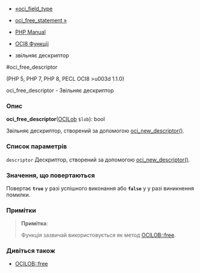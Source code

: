 - [«oci_field_type](function.oci-field-type.md)
- [oci_free_statement »](function.oci-free-statement.md)

- [PHP Manual](index.md)
- [OCI8 Функції](ref.oci8.md)
- звільняє дескриптор

#oci_free_descriptor

(PHP 5, PHP 7, PHP 8, PECL OCI8 \>u003d 1.1.0)

oci_free_descriptor - Звільняє дескриптор

### Опис

**oci_free_descriptor**([OCILob](class.ocilob.md) `$lob`): bool

Звільняє дескриптор, створений за допомогою
[oci_new_descriptor()](function.oci-new-descriptor.md).

### Список параметрів

`descriptor`
Дескриптор, створений за допомогою
[oci_new_descriptor()](function.oci-new-descriptor.md).

### Значення, що повертаються

Повертає **`true`** у разі успішного виконання або **`false`** у
у разі виникнення помилки.

### Примітки

> **Примітка**:
>
> Функція зазвичай використовується як метод
> [OCILOB::free](ocilob.free.md).

### Дивіться також

- [OCILOB::free](ocilob.free.md)
